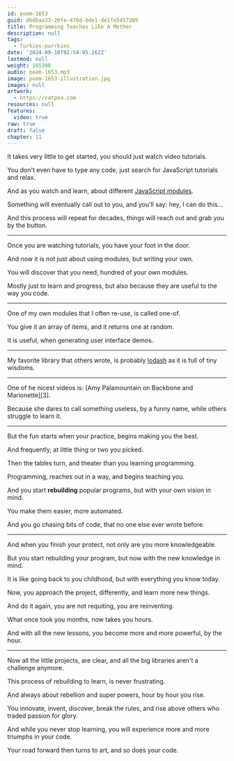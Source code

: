 ```yaml
---
id: poem-1653
guid: d6dbaa33-20fe-476d-bde1-de1fe5457289
title: Programming Teaches Like A Mother
description: null
tags:
  - furkies-purrkies
date: '2024-09-10T02:54:05.162Z'
lastmod: null
weight: 165300
audio: poem-1653.mp3
image: poem-1653-illustration.jpg
images: null
artwork:
  - https://catpea.com
resources: null
features:
  video: true
raw: true
draft: false
chapter: 11
---
```


It takes very little to get started,
you should just watch video tutorials.

You don't even have to type any code,
just search for JavaScript tutorials and relax.

And as you watch and learn,
about different [JavaScript modules][1].

Something will eventually call out to you,
and you'll say: hey, I can do this...

And this process will repeat for decades,
things will reach out and grab you by the button.

---

Once you are watching tutorials,
you have your foot in the door.

And now it is not just about using modules,
but writing your own.

You will discover that you need,
hundred of your own modules.

Mostly just to learn and progress,
but also because they are useful to the way you code.

---

One of my own modules that I often re-use,
is called one-of.

You give it an array of items,
and it returns one at random.

It is useful,
when generating user interface demos.

---

My favorite library that others wrote,
is probably [lodash][1] as it is full of tiny wisdoms.

---

One of he nicest videos is:
[Amy Palamountain on Backbone and Marionette][3].

Because she dares to call something useless,
by a funny name, while others struggle to learn it.

---

But the fun starts when your practice,
begins making you the best.

And frequently,
at little thing or two you picked.

Then the tables turn,
and theater than you learning programming.

Programming, reaches out in a way,
and begins teaching you.

And you start __rebuilding__ popular programs,
but with your own vision in mind.

You make them easier,
more automated.

And you go chasing bits of code,
that no one else ever wrote before.

---

And when you finish your protect,
not only are you more knowledgeable.

But you start rebuilding your program,
but now with the new knowledge in mind.

It is like going back to you childhood,
but with everything you know today.

Now, you approach the project,
differently, and learn more new things.

And do it again, you are not requiting,
you are reinventing.

What once took you months,
now takes you hours.

And with all the new lessons,
you become more and more powerful, by the hour.

---

Now all the little projects, are clear,
and all the big libraries aren't a challenge anymore.

This process of rebuilding to learn,
is never frustrating.

And always about rebellion and super powers,
hour by hour you rise.

You innovate, invent, discover, break the rules,
and rise above others who traded passion for glory.

And while you never stop learning,
you will experience more and more triumphs in your code.

Your road forward then turns to art,
and so does your code.

[1]: https://github.com/search?q=language%3AJavaScript+stars%3A%3E1000+&type=repositories&s=stars&o=desc
[2]: https://lodash.com/docs/
[2]: https://www.youtube.com/watch?v=0o2whtCJw8I
